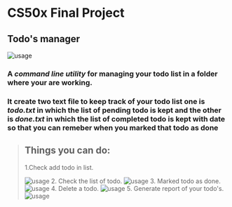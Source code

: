 # CS50x Final Project

## **Todo's manager**

![usage](https://github.com/A-ravi/cs50x-final-project/blob/master/project/readme-images/todo.JPG "todo.py")
  
### A ***command line utility*** for managing your todo list in a folder where your are working.

### It create two text file to keep track of your todo list one is *todo.txt* in which the list of pending todo is kept and the  other is *done.txt* in which the list of completed todo is kept with date so that you can remeber when you marked that todo as done


> ## Things you can do:
> 1.Check add todo in list.
>
>  ![usage](https://github.com/A-ravi/cs50x-final-project/blob/master/project/readme-images/todo-add.JPG "todo.py")
> 2. Check the list of todo.
> ![usage](https://github.com/A-ravi/cs50x-final-project/blob/master/project/readme-images/todo-add.JPG "todo.py")
> 3. Marked todo as done.
> ![usage](https://github.com/A-ravi/cs50x-final-project/blob/master/project/readme-images/todo-done.JPG "todo.py")
> 4. Delete a todo.
> ![usage](https://github.com/A-ravi/cs50x-final-project/blob/master/project/readme-images/todo-del.JPG "todo.py")
> 5. Generate report of your todo's.
> ![usage](https://github.com/A-ravi/cs50x-final-project/blob/master/project/readme-images//todo-report.JPG "todo.py")
